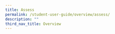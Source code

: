```yaml
---
title: Assess
permalink: /student-user-guide/overview/assess/
description: ""
third_nav_title: Overview
---
```

